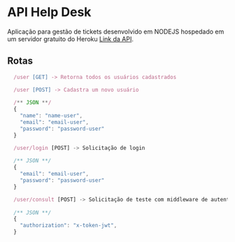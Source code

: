 # API Help Desk

Aplicação para gestão de tickets desenvolvido em NODEJS hospedado em um servidor gratuito do Heroku [Link da API](https://app-helpdesk-urbanski.herokuapp.com/).

  
## Rotas

```javascript
  /user [GET] -> Retorna todos os usuários cadastrados
```

```javascript
  /user [POST] -> Cadastra um novo usuário
  
  /** JSON **/
  {
    "name": "name-user",
    "email": "email-user",
    "password": "password-user"
  }
```

```javascript
  /user/login [POST] -> Solicitação de login
  
  /** JSON **/
  {
    "email": "email-user",
    "password": "password-user"
  }
```

```javascript
  /user/consult [POST] -> Solicitação de teste com middleware de autenticação
  
  /** JSON **/
  {
    "authorization": "x-token-jwt",
  }
```
